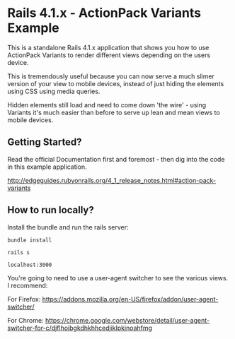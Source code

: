Rails 4.1.x - ActionPack Variants Example
=================================================================================================

This is a standalone Rails 4.1.x application that shows you how
to use ActionPack Variants to render different views depending on
the users device.

This is tremendously useful because you can now serve a much slimer
version of your view to mobile devices, instead of just hiding the
elements using CSS using media queries.

Hidden elements still load and need to come down 'the wire' - using
Variants it's much easier than before to serve up lean and mean views
to mobile devices.


Getting Started?
------------------

Read the official Documentation first and foremost - then dig into
the code in this example application.

http://edgeguides.rubyonrails.org/4_1_release_notes.html#action-pack-variants


How to run locally?
-------------------

Install the bundle and run the rails server:

    bundle install

    rails s

    localhost:3000

You're going to need to use a user-agent switcher to see the various
views. I recommend:

For Firefox: https://addons.mozilla.org/en-US/firefox/addon/user-agent-switcher/

For Chrome: https://chrome.google.com/webstore/detail/user-agent-switcher-for-c/djflhoibgkdhkhhcedjiklpkjnoahfmg
